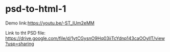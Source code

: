 # psd-to-html-1

Demo link:https://youtu.be/-ST_IUm2eMM

Link to tht PSD file: https://drive.google.com/file/d/1ytCGysnO9Hq03iiTcYdnp143caOOyllT/view?usp=sharing
